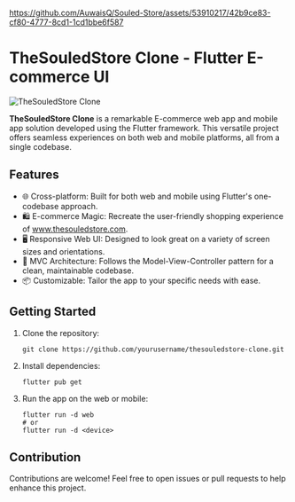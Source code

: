 https://github.com/AuwaisQ/Souled-Store/assets/53910217/42b9ce83-cf80-4777-8cd1-1cd1bbe6f587

# TheSouledStore Clone - Flutter E-commerce UI

![TheSouledStore Clone](https://example.com/thesouledstore-clone-screenshot.png)

**TheSouledStore Clone** is a remarkable E-commerce web app and mobile app solution developed using the Flutter framework. This versatile project offers seamless experiences on both web and mobile platforms, all from a single codebase. 

## Features

- 🌐 Cross-platform: Built for both web and mobile using Flutter's one-codebase approach.
- 🛍️ E-commerce Magic: Recreate the user-friendly shopping experience of www.thesouledstore.com.
- 🖥️ Responsive Web UI: Designed to look great on a variety of screen sizes and orientations.
- 🌈 MVC Architecture: Follows the Model-View-Controller pattern for a clean, maintainable codebase.
- 📦 Customizable: Tailor the app to your specific needs with ease.

## Getting Started

1. Clone the repository:
   ```shell
   git clone https://github.com/yourusername/thesouledstore-clone.git
   ```

2. Install dependencies:
   ```shell
   flutter pub get
   ```

3. Run the app on the web or mobile:
   ```shell
   flutter run -d web
   # or
   flutter run -d <device>
   ```

## Contribution

Contributions are welcome! Feel free to open issues or pull requests to help enhance this project.
